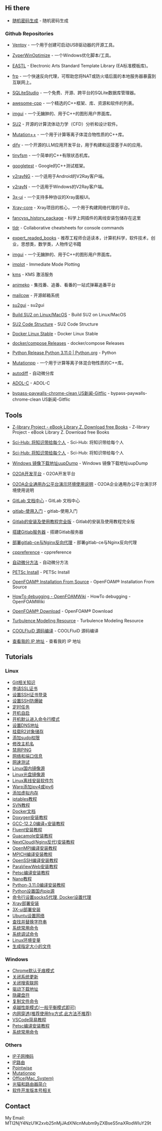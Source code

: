 ## Hi there

- [随机密码生成](https://1password.com/zh-cn/password-generator) - 随机密码生成

### Github Repositories

- [Ventoy](https://github.com/ventoy/Ventoy) - 一个用于创建可启动USB驱动器的开源工具。

- [ZyperWinOptimize](https://github.com/ZyperWave/ZyperWinOptimize) - 一个Windows优化脚本/工具。

- [EASTL](https://github.com/electronicarts/EASTL) - Electronic Arts Standard Template Library (EA标准模板库)。

- [frp](https://github.com/fatedier/frp) - 一个快速反向代理，可帮助您将NAT或防火墙后面的本地服务器暴露到互联网上。

- [SQLiteStudio](https://github.com/pawelsalawa/sqlitestudio) - 一个免费、开源、跨平台的SQLite数据库管理器。

- [awesome-cpp](https://github.com/fffaraz/awesome-cpp) - 一个精选的C++框架、库、资源和软件的列表。

- [imgui](https://github.com/ocornut/imgui) - 一个无臃肿的、用于C++的图形用户界面库。

- [SU2](https://github.com/su2code/SU2) - 开源的计算流体动力学（CFD）分析和设计软件。

- [Mutation++](https://github.com/mutationpp/Mutationpp) - 一个用于计算等离子体混合物性质的C++库。

- [dify](https://github.com/langgenius/dify) - 一个开源的LLM应用开发平台，用于构建和运营基于AI的应用。

- [tinyfsm](https://github.com/digint/tinyfsm) - 一个简单的C++有限状态机库。

- [googletest](https://github.com/google/googletest) - Google的C++测试框架。

- [v2rayNG](https://github.com/2dust/v2rayNG) - 一个适用于Android的V2Ray客户端。

- [v2rayN](https://github.com/2dust/v2rayN) - 一个适用于Windows的V2Ray客户端。

- [3x-ui](https://github.com/MHSanaei/3x-ui) - 一个支持多种协议的Xray面板UI。

- [Xray-core](https://github.com/XTLS/Xray-core) - Xray项目的核心，一个用于构建网络代理的平台。

- [fancyss_history_package](https://github.com/hq450/fancyss_history_package?tab=readme-ov-file) - 科学上网插件的离线安装包储存在这里

- [tldr](https://github.com/tldr-pages/tldr) - Collaborative cheatsheets for console commands

- [expert_readed_books](https://github.com/0voice/expert_readed_books) - 推荐工程师合适读本，计算机科学，软件技术，创业，思想类，数学类，人物传记书籍

- [imgui](https://github.com/ocornut/imgui) - 一个无臃肿的、用于C++的图形用户界面库。

- [implot](https://github.com/epezent/implot) - Immediate Mode Plotting

- [kms](https://github.com/netnr/kms) - KMS 激活服务

- [animeko](https://github.com/open-ani/animeko) - 集找番、追番、看番的一站式弹幕追番平台

- [mailcow](https://github.com/mailcow/mailcow-dockerized) - 开源邮箱系统

- [su2gui](https://github.com/su2code/su2gui) - su2gui

- [Build SU2 on Linux/MacOS](https://su2code.github.io/docs_v7/Build-SU2-Linux-MacOS/) - Build SU2 on Linux/MacOS

- [SU2 Code Structure](https://su2code.github.io/docs_v7/Code-Structure/) - SU2 Code Structure

- [Docker Linux Stable](https://download.docker.com/linux/static/stable/x86_64/) - Docker Linux Stable

- [docker/compose Releases](https://github.com/docker/compose/releases) - docker/compose Releases

- [Python Release Python 3.11.0 | Python.org](https://www.python.org/downloads/release/python-3110/) - Python

- [Mutationpp](https://github.com/mutationpp/Mutationpp) - 一个用于计算等离子体混合物性质的C++库。

- [autodiff](https://github.com/autodiff/autodiff) - 自动微分库

- [ADOL-C](https://github.com/ADOL-C/ADOL-C) - ADOL-C

- [bypass-paywalls-chrome-clean US新闻-Gitflic](https://gitflic.ru/project/magnolia1234/bypass-paywalls-chrome-clean) - bypass-paywalls-chrome-clean US新闻-Gitflic


## Tools
- [Z-library Project - eBook Library Z. Download free Books](https://z-library.sk/) - Z-library Project - eBook Library Z. Download free Books

- [Sci-Hub: 将知识带给每个人](https://www.sci-hub.ru/) - Sci-Hub: 将知识带给每个人

- [Sci-Hub: 将知识带给每个人](https://sci-hub.se/) - Sci-Hub: 将知识带给每个人

- [Windows 镜像下载地址uupDump](https://uupdump.net/) - Windows 镜像下载地址uupDump

- [O2OA开发平台](https://www.o2oa.net/cms/serverdeployment/468.html) - O2OA开发平台

- [O2OA企业通用办公平台演示环境使用说明](https://www.o2oa.net/cms/help/50.html) - O2OA企业通用办公平台演示环境使用说明

- [GitLab 文档中心](https://gitlab.cn/docs/jh/user/) - GitLab 文档中心

- [gitlab-使用入门](https://yun.itheima.com/jishu/379.html) - gitlab-使用入门

- [Gitlab的安装及使用教程完全版](https://blog.17lai.site/posts/acc13b70/) - Gitlab的安装及使用教程完全版
- [搭建Gitlab服务器](https://www.webfunny.com/blog/post/207) - 搭建Gitlab服务器

- [部署gitlab-ce与Nginx反向代理](https://www.cnblogs.com/devilyouwei/p/13157556.html) - 部署gitlab-ce与Nginx反向代理

- [cppreference](https://zh.cppreference.com/) - cppreference

- [自动微分方法](https://www.cnblogs.com/wxshi/p/8007106.html) - 自动微分方法

- [PETSc Install](https://petsc.org/release/install/) - PETSc Install

- [OpenFOAM® Installation From Source](https://www.openfoam.com/download/openfoam-installation-from-source) - OpenFOAM® Installation From Source

- [HowTo debugging - OpenFOAMWiki](https://openfoamwiki.net/index.php/HowTo_debugging) - HowTo debugging - OpenFOAMWiki

- [OpenFOAM® Download](https://dl.openfoam.com/) - OpenFOAM® Download

- [Turbulence Modeling Resource](https://turbmodels.larc.nasa.gov/) - Turbulence Modeling Resource

- [COOLFluiD 源码编译](https://blog.csdn.net/L_peanut/article/details/138665196) - COOLFluiD 源码编译

- [查看我的 IP 地址](https://ip.skk.moe/) - 查看我的 IP 地址



## Tutorials

### Linux
- [Git相关知识](./Tutorials/Linux/01.md)
- [申请SSL证书](./Tutorials/Linux/02.md)
- [设置SSH证书登录](./Tutorials/Linux/03.md)
- [设置SSH防爆破](./Tutorials/Linux/04.md)
- [定时任务](./Tutorials/Linux/05.md)
- [开机自启](./Tutorials/Linux/06.md)
- [开机默认进入命令行模式](./Tutorials/Linux/07.md)
- [设置DNS地址](./Tutorials/Linux/08.md)
- [挂载R2对象储存](./Tutorials/Linux/09.md)
- [添加sudo权限](./Tutorials/Linux/10.md)
- [修改主机名](./Tutorials/Linux/11.md)
- [禁用PING](./Tutorials/Linux/12.md)
- [网络和端口信息](./Tutorials/Linux/13.md)
- [网速测试](./Tutorials/Linux/14.md)
- [Linux国内镜像源](./Tutorials/Linux/15.md)
- [Linux光盘镜像源](./Tutorials/Linux/16.md)
- [Linux离线安装软件包](./Tutorials/Linux/17.md)
- [Warp添加ipv4或ipv6](./Tutorials/Linux/18.md)
- [添加虚拟内存](./Tutorials/Linux/19.md)
- [iptables教程](./Tutorials/Linux/20.md)
- [SVN教程](./Tutorials/Linux/21.md)
- [Docker文档](./Tutorials/Linux/22.md)
- [Doxygen安装教程](./Tutorials/Linux/23.md)
- [GCC-12.2.0编译+安装教程](./Tutorials/Linux/24.md)
- [Fluent安装教程](./Tutorials/Linux/25.md)
- [Guacamole安装教程](./Tutorials/Linux/26.md)
- [NextCloud(Nginx反代)安装教程](./Tutorials/Linux/27.md)
- [OpenMPI编译安装教程](./Tutorials/Linux/28.md)
- [MPICH编译安装教程](./Tutorials/Linux/29.md)
- [OpenSSH编译安装教程](./Tutorials/Linux/30.md)
- [ParaViewWeb安装教程](./Tutorials/Linux/31.md)
- [Petsc编译安装教程](./Tutorials/Linux/32.md)
- [Nano教程](./Tutorials/Linux/33.md)
- [Python-3.11.0编译安装教程](./Tutorials/Linux/34.md)
- [Python设置国内pip源](./Tutorials/Linux/35.md)
- [命令行设置socks5代理, Docker设置代理](./Tutorials/Linux/36.md)
- [Xray部署安装](./Tutorials/Linux/37.md)
- [3X-ui部署安装](./Tutorials/Linux/38.md)
- [Ubuntu设置网络](./Tutorials/Linux/39.md)
- [查找并替换字符串](./Tutorials/Linux/40.md)
- [系统常用命令](./Tutorials/Linux/41.md)
- [系统调试命令](./Tutorials/Linux/42.md)
- [Linux环境变量](./Tutorials/Linux/43.md)
- [生成指定大小的文件](./Tutorials/Linux/44.md)

### Windows
- [Chrome默认无痕模式](./Tutorials/Windows/01.md)
- [关闭系统更新](./Tutorials/Windows/02.md)
- [关闭搜索联网](./Tutorials/Windows/03.md)
- [驱动下载地址](./Tutorials/Windows/04.md)
- [隐藏盘符](./Tutorials/Windows/05.md)
- [复制文件命令](./Tutorials/Windows/06.md)
- [卓越性能模式(一般平衡模式即可)](./Tutorials/Windows/07.md)
- [内网穿透(推荐使用frp方式,此方法不推荐)](./Tutorials/Windows/08.md)
- [VSCode简易教程](./Tutorials/Windows/09.md)
- [Petsc编译安装教程](./Tutorials/Windows/10.md)
- [系统常用命令](./Tutorials/Windows/11.md)

### Others
- [IP子网掩码](./Tutorials/Others/01.md)
- [IP路由](./Tutorials/Others/02.md)
- [Pointwise](./Tutorials/Others/03.md)
- [Mutationpp](./Tutorials/Others/04.md)
- [Office(Mac_System)](./Tutorials/Others/05.md)
- [光猫和路由器简介](./Tutorials/Others/06.md)
- [软件开发版本号相关](./Tutorials/Others/07.md)


## Contact

My Email: MTI2NjY4NzU1K2xvb25nMjJAdXNlcnMubm9yZXBseS5naXRodWIuY29t


